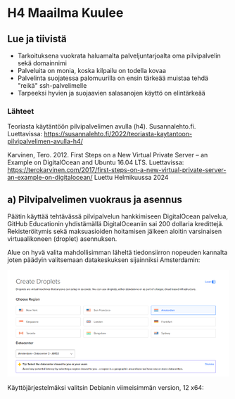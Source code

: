 # H4 Maailma Kuulee

## Lue ja tiivistä

*  Tarkoituksena vuokrata haluamalta palveljuntarjoalta oma pilvipalvelin sekä domainnimi
*  Palveluita on monia, koska kilpailu on todella kovaa
*  Palvelinta suojatessa palomuurilla on ensin tärkeää muistaa tehdä "reikä" ssh-palvelimelle
*  Tarpeeksi hyvien ja suojaavien salasanojen käyttö on elintärkeää

### Lähteet 

Teoriasta käytäntöön pilvipalvelimen avulla (h4). Susannalehto.fi.  Luettavissa: https://susannalehto.fi/2022/teoriasta-kaytantoon-pilvipalvelimen-avulla-h4/ 

Karvinen, Tero. 2012. First Steps on a New Virtual Private Server – an Example on DigitalOcean and Ubuntu 16.04 LTS. Luettavissa: https://terokarvinen.com/2017/first-steps-on-a-new-virtual-private-server-an-example-on-digitalocean/ Luettu Helmikuussa 2024


## a) Pilvipalvelimen vuokraus ja asennus

Päätin käyttää tehtävässä pilvipalvelun hankkimiseen DigitalOcean palvelua, GitHub Educationin yhdistämällä DigitalOceaniin sai 200 dollaria kredittejä. Rekisteröitymis sekä maksuasioiden hoitamisen jälkeen aloitin varsinaisen virtuaalikoneen (droplet) asennuksen. 

Alue on hyvä valita mahdollisimman läheltä tiedonsiirron nopeuden kannalta joten päädyin valitsemaan datakeskuksen sijainniksi Amsterdamin:

![Add file: Upload](datakeskus.png)

Käyttöjärjestelmäksi valitsin Debianin viimeisimmän version, 12 x64: 



 
